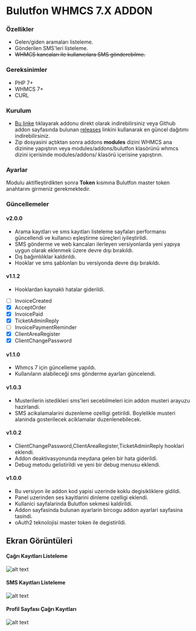# Bulutfon WHMCS 7.X ADDON

### Özellikler

* Gelen/giden aramaları listeleme.
* Gönderilen SMS'leri listeleme.
* ~~WHMCS kancaları ile kullanıcılara SMS gönderebilme.~~

### Gereksinimler

* PHP 7+
* WHMCS 7+
* CURL

### Kurulum

* [Bu linke](https://github.com/hakanersu/bulutfon-whmcs/releases/download/2.0.1/modules.zip) tıklayarak addonu direkt olarak indirebilirsiniz veya Github addon sayfasında bulunan [releases](https://github.com/hakanersu/bulutfon-whmcs/releases) linkini kullanarak en güncel dağıtımı indirebilirsiniz.
* Zip dosyasini açtıktan sonra addons **modules** dizini WHMCS ana dizinine yapıştırın veya modules/addons/bulutfon klasörünü whmcs dizini içerisinde modules/addons/ klasörü içerisine yapıştırın.

### Ayarlar

Modulu aktifleştirdikten sonra **Token** kısmına Bulutfon master token anahtarını girmeniz gerekmektedir.

### Güncellemeler

#### v2.0.0

* Arama kayıtları ve sms kayıtları listeleme sayfaları performansı güncellendi ve kullanıcı eşleştirme süreçleri iyileştirildi.
* SMS gönderme ve web kancaları ilerleyen versiyonlarda yeni yapıya uygun olarak eklenmek üzere devre dışı bırakıldı.
* Dış bağımlılıklar kaldırıldı.
* Hooklar ve sms şablonları  bu versiyonda devre dışı bırakıldı.

#### v1.1.2
* Hooklardan kaynaklı hatalar giderildi.
- [ ] InvoiceCreated
- [x] AcceptOrder
- [x] InvoicePaid
- [x] TicketAdminReply
- [ ] InvoicePaymentReminder
- [x] ClientAreaRegister
- [x] ClientChangePassword

#### v1.1.0
* Whmcs 7 için güncelleme yapıldı.
* Kullanıların alabileceği sms gönderme ayarları güncelendi.

#### v1.0.3
* Musterilerin istedikleri sms'leri secebilmeleri icin addon musteri arayuzu hazirlandi.
* SMS acikalamalarini duzenleme ozelligi getirildi. Boylelikle musteri alaninda gosterilecek aciklamalar duzenlenebilecek.

#### v1.0.2
* ClientChangePassword,ClientAreaRegister,TicketAdminReply hooklari eklendi.
* Addon deaktivasyonunda meydana gelen bir hata giderildi.
* Debug metodu gelistirildi ve yeni bir debug menusu eklendi.

#### v1.0.0
* Bu versiyon ile addon kod yapisi uzerinde koklu degisikliklere gidildi.
* Panel uzerinden ses kayitlarini dinleme ozelligi eklendi.
* Kullanici sayfalarinda Bulutfon sekmesi kaldirildi.
* Addon sayfasinda bulunan ayarlarin bircogu addon ayarlari sayfasina tasindi.
* oAuth2 teknolojisi master token ile degistirildi.


## Ekran Görüntüleri

#### Çağrı Kayıtları Listeleme
![alt text](https://raw.githubusercontent.com/hakanersu/bulutfon-whmcs/master/screenshots/whmcs-1.PNG)

#### SMS Kayıtları Listeleme
![alt text](https://raw.githubusercontent.com/hakanersu/bulutfon-whmcs/master/screenshots/whmcs-2.PNG)

#### Profil Sayfası Çağrı Kayıtları
![alt text](https://raw.githubusercontent.com/hakanersu/bulutfon-whmcs/master/screenshots/whmcs-3.PNG)






